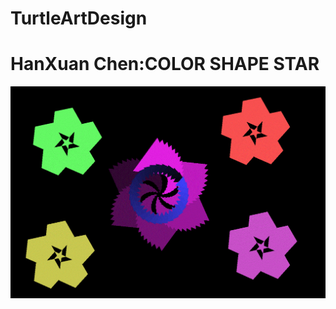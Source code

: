 # TurtleArtDesign
<h1>HanXuan Chen:COLOR SHAPE STAR</h1>
<img src="https://github.com/Hanxuan1/TurtleArtDesign/blob/master/color_shape_star.GIF">
